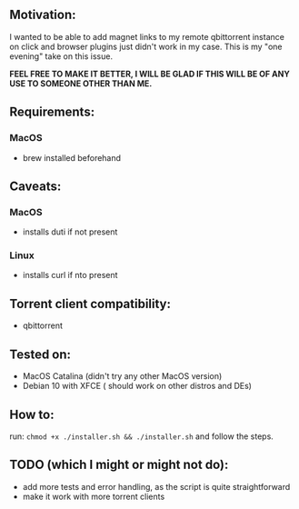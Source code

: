 ## Motivation:

I wanted to be able to add magnet links to my remote qbittorrent instance on click and browser plugins just didn't work in my case.
This is my "one evening" take on this issue.

**FEEL FREE TO MAKE IT BETTER, I WILL BE GLAD IF THIS WILL BE OF ANY USE TO SOMEONE OTHER THAN ME.**

## Requirements:
### MacOS
  - brew installed beforehand

## Caveats:
### MacOS
  - installs duti if not present
### Linux
  - installs curl if nto present

## Torrent client compatibility:
- qbittorrent

## Tested on:
- MacOS Catalina (didn't try any other MacOS version)
- Debian 10 with XFCE ( should work on other distros and DEs)


## How to:
run:
`chmod +x ./installer.sh && ./installer.sh`
and follow the steps.


## TODO (which I might or might not do):
- add more tests and error handling, as the script is quite straightforward
- make it work with more torrent clients
